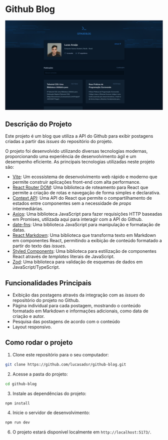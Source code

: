# Github Blog
<div align="center">
   <img src="./src/assets/capa.png" alt="Github Blog" width="720">
</div>

## Descrição do Projeto

Este projeto é um blog que utiliza a API do Github para exibir postagens criadas a partir das *issues* do repositório do projeto.

O projeto foi desenvolvido utilizando diversas tecnologias modernas, proporcionando uma experiência de desenvolvimento ágil e um desempenho eficiente. As principais tecnologias utilizadas neste projeto são:

- [Vite](https://vitejs.dev/): Um ecossistema de desenvolvimento web rápido e moderno que permite construir aplicações front-end com alta performance.
- [React Router DOM](https://reactrouter.com/): Uma biblioteca de roteamento para React que permite a criação de rotas e navegação de forma simples e declarativa.
- [Context API](https://reactjs.org/docs/context.html): Uma API do React que permite o compartilhamento de estados entre componentes sem a necessidade de *props* intermediárias.
- [Axios](https://axios-http.com/): Uma biblioteca JavaScript para fazer requisições HTTP baseadas em Promises, utilizada aqui para interagir com a API do Github.
- [date-fns](https://date-fns.org/): Uma biblioteca JavaScript para manipulação e formatação de datas.
- [React Markdown](https://github.com/remarkjs/react-markdown): Uma biblioteca que transforma texto em Markdown em componentes React, permitindo a exibição de conteúdo formatado a partir do texto das *issues*.
- [Styled Components](https://styled-components.com/): Uma biblioteca para estilização de componentes React através de *templates* literais de JavaScript.
- [Zod](https://github.com/colinhacks/zod): Uma biblioteca para validação de esquemas de dados em JavaScript/TypeScript.

## Funcionalidades Principais

- Exibição das postagens através da integração com as *issues* do repositório do projeto no Github.
- Página individual para cada postagem, mostrando o conteúdo formatado em Markdown e informações adicionais, como data de criação e autor.
- Pesquisa das postagens de acordo com o conteúdo
- Layout responsivo.

## Como rodar o projeto

1. Clone este repositório para o seu computador:
```bash
git clone https://github.com/lucasadsr/github-blog.git
```

2. Acesse a pasta do projeto:
```bash
cd github-blog
```

3. Instale as dependências do projeto:
```bash
npm install
```

4. Inicie o servidor de desenvolvimento:
```bash
npm run dev
```

6. O projeto estará disponível localmente em `http://localhost:5173/`.